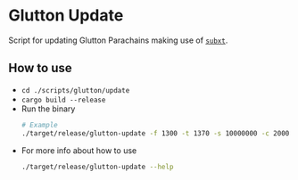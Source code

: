 # Glutton Update
Script for updating Glutton Parachains making use of [`subxt`](https://github.com/paritytech/subxt).
## How to use
- ```cd ./scripts/glutton/update```
- ```cargo build --release```
- Run the binary
    ```bash
	# Example
	./target/release/glutton-update -f 1300 -t 1370 -s 10000000 -c 20000000 -p 0xe5be9a5092b81bca64be81d212e7f2f9eba183bb7a90954f7b76361f6edb5c0a
	```
- For more info about how to use
	```bash
	./target/release/glutton-update --help
	```
